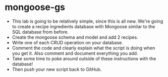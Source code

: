 

# mongoose-gs
* This lab is going to be relatively simple, since this is all new. We're going to create a recipe ingredients database with Mongoose similar to the SQL database from before.
* Create the mongoose schema and model and add 2 recipes. 
* Write one of each CRUD operation on your database.  
* Comment the code and clearly explain what the script is doing when you get it. Also comment and document everything you add.
* Take some time to poke around outside of these instructions with the database!
* Then push your new script back to GitHub.
